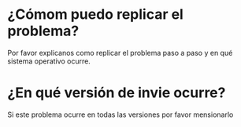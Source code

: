 # ¿Cómom puedo replicar el problema?
Por favor explicanos como replicar el problema paso a paso y en qué sistema operativo ocurre.

# ¿En qué versión de invie ocurre?
Si este problema ocurre en todas las versiones por favor mensionarlo
